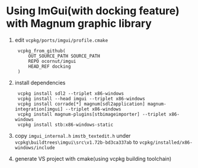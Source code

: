 # Using ImGui(with docking feature) with Magnum graphic library

1. edit `vcpkg/ports/imgui/profile.cmake`

		vcpkg_from_github(
		    OUT_SOURCE_PATH SOURCE_PATH
		    REPO ocornut/imgui
		    HEAD_REF docking
		)

2. install dependencies

		vcpkg install sdl2 --triplet x86-windows
		vcpkg install --head imgui --triplet x86-windows
		vcpkg install corrade[*] magnum[sdl2application] magnum-integration[imgui] --triplet x86-windows
		vcpkg install magnum-plugins[stbimageimporter] --triplet x86-windows
		vcpkg install stb:x86-windows-static
		
3. copy `imgui_internal.h` `imstb_textedit.h` under `vcpkg\buildtrees\imgui\src\v1.72b-bd3ca337ab` to `vcpkg/installed/x86-windows/include`

4. generate VS project with cmake(using vcpkg building toolchain)